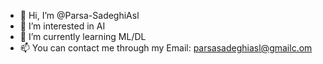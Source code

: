 - 👋 Hi, I’m @Parsa-SadeghiAsl
- 👀 I’m interested in AI
- 🌱 I’m currently learning ML/DL
- 📫 You can contact me through my Email: parsasadeghiasl@gmailc.om

<!---
Parsa-SadeghiAsl/Parsa-SadeghiAsl is a ✨ special ✨ repository because its `README.md` (this file) appears on your GitHub profile.
You can click the Preview link to take a look at your changes.
--->
